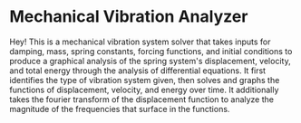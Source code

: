 # Mechanical Vibration Analyzer
Hey! This is a mechanical vibration system solver that takes inputs for damping, mass, spring constants, forcing functions, and initial conditions to produce a graphical analysis of the spring system's displacement, velocity, and total energy through the analysis of differential equations. It first identifies the type of vibration system given, then solves and graphs the functions of displacement, velocity, and energy over time. It additionally takes the fourier transform of the displacement function to analyze the magnitude of the frequencies that surface in the functions.
